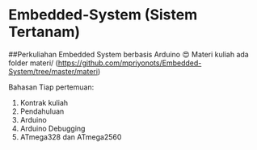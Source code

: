 # Embedded-System (Sistem Tertanam)

##Perkuliahan Embedded System berbasis Arduino :heart_eyes:
Materi kuliah ada folder materi/ (https://github.com/mpriyonots/Embedded-System/tree/master/materi)

Bahasan Tiap pertemuan:

1. Kontrak kuliah
2. Pendahuluan
3. Arduino
4. Arduino Debugging
5. ATmega328 dan ATmega2560
